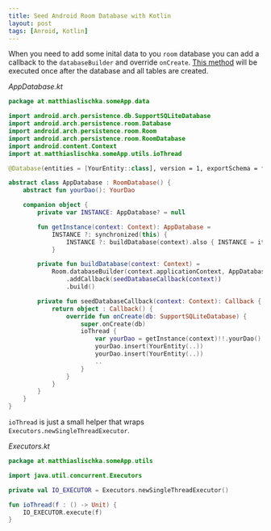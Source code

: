 ```yaml
---
title: Seed Android Room Database with Kotlin
layout: post
tags: [Anroid, Kotlin]
---
```

When you need to add some inital data to you `room` database you can add a callback to the `databaseBuilder` and override `onCreate`. [This method](https://developer.android.com/reference/android/arch/persistence/room/RoomDatabase.Callback#oncreate) will be executed once after the database and all tables are created.

_AppDatabase.kt_
```kotlin
package at.matthiaslischka.someApp.data

import android.arch.persistence.db.SupportSQLiteDatabase
import android.arch.persistence.room.Database
import android.arch.persistence.room.Room
import android.arch.persistence.room.RoomDatabase
import android.content.Context
import at.matthiaslischka.someApp.utils.ioThread

@Database(entities = [YourEntity::class], version = 1, exportSchema = false)

abstract class AppDatabase : RoomDatabase() {
    abstract fun yourDao(): YourDao

    companion object {
        private var INSTANCE: AppDatabase? = null

        fun getInstance(context: Context): AppDatabase =
            INSTANCE ?: synchronized(this) {
                INSTANCE ?: buildDatabase(context).also { INSTANCE = it }
            }

        private fun buildDatabase(context: Context) =
            Room.databaseBuilder(context.applicationContext, AppDatabase::class.java, "YourDatabase.db")
                .addCallback(seedDatabaseCallback(context))
                .build()

        private fun seedDatabaseCallback(context: Context): Callback {
            return object : Callback() {
                override fun onCreate(db: SupportSQLiteDatabase) {
                    super.onCreate(db)
                    ioThread {
                        var yourDao = getInstance(context)!!.yourDao()
                        yourDao.insert(YourEntity(..))
                        yourDao.insert(YourEntity(..))
                        ..
                    }
                }
            }
        }
    }
}
```

`ioThread` is just a small helper that wraps `Executors.newSingleThreadExecutor`.

_Executors.kt_
```kotlin
package at.matthiaslischka.someApp.utils

import java.util.concurrent.Executors

private val IO_EXECUTOR = Executors.newSingleThreadExecutor()

fun ioThread(f : () -> Unit) {
    IO_EXECUTOR.execute(f)
}
```